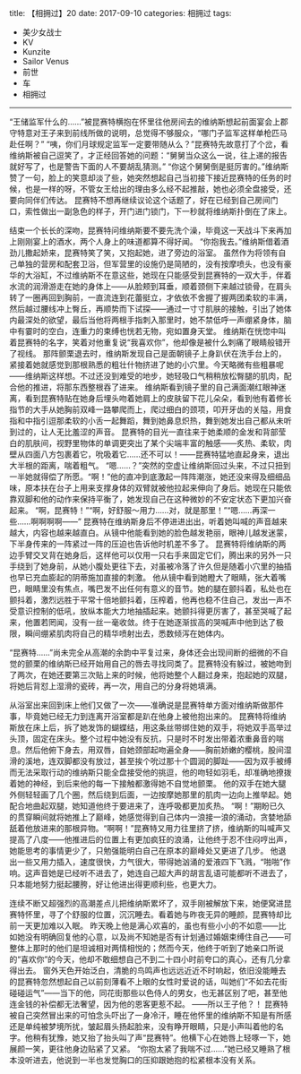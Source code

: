 title: 【相拥过】20
date: 2017-09-10
categories: 相拥过
tags:
- 美少女战士
- KV
- Kunzite
- Sailor Venus
- 前世
- 车
- 相拥过
---

“王储监军什么的……”被昆赛特横抱在怀里往他房间去的维纳斯想起前面宴会上郡守特意对王子来到前线所做的说明，总觉得不够服众，“哪门子监军这样单枪匹马赴任啊？”<!--more-->
“咦，你们月球规定监军一定要带随从么？”昆赛特先故意打了个岔，看维纳斯被自己逗笑了，才正经回答她的问题：“舅舅当众这么一说，往上递的报告就好写了，也是警告下面的人不要胡乱猜测。”
“你这个舅舅倒是挺厉害的。”维纳斯赞了一句，脸上的笑意却淡了些，她突然想起自己当初接下接近昆赛特的任务的时候，也是一样的呀，不管女王给出的理由多么经不起推敲，她也必须全盘接受，还要向同伴们传达。
昆赛特不想再继续议论这个话题了，好在已经到自己房间门口，索性做出一副急色的样子，开门进门锁门，下一秒就将维纳斯扑倒在了床上。

结束一个长长的深吻，昆赛特问维纳斯要不要先洗个澡，毕竟这一天战斗下来再加上刚刚宴上的酒水，两个人身上的味道都算不得好闻。
“你抱我去。”维纳斯借着酒劲儿撒起娇来，昆赛特笑了笑，又抱起她，进了旁边的浴室。
虽然作为将领有自己单独的营房和配套卫浴，但军营里的设施仍是简陋的，没有按摩喷头，也没有豪华的大浴缸，不过维纳斯不在意这些，她现在只能感受到昆赛特的一双大手，伴着水流的润滑游走在她的身体上——从脸颊到耳垂，顺着颈侧下来越过锁骨，在肩头转了一圈再回到胸前，一直流连到花蕾挺立，才依依不舍握了握两团柔软的丰满，然后越过腰线冲上臀丘，再顺势而下试探——通过一寸寸肌肤的接触，引出了她体内最深处的欲望，最后当他将两根手指刺入那里时，她不禁低呼一声绷紧身体，脑中有霎时的空白，连重力的束缚也恍若无物，宛如置身天堂。
维纳斯在恍惚中叫着昆赛特的名字，笑着对他重复说“我喜欢你”，他却像是被什么刺痛了眼睛般错开了视线。
那阵颤栗退去时，维纳斯发现自己是面朝镜子上身趴伏在洗手台上的，紧接着她就感觉到那根熟悉的粗壮什物挤进了她的小穴里。今天略微有些粗暴呢——维纳斯这样想。不过还没到难受的地步，她轻吸口气稍稍放松臀腿的肌肉，配合他的推进，将那东西整根吞了进来。
维纳斯看到镜子里的自己满面潮红眼神迷离，看到昆赛特贴在她身后埋头吻着她肩上的皮肤留下花儿朵朵，看到他有着修长指节的大手从她胸前双峰一路攀爬而上，爬过细白的颈项，叩开牙齿的关隘，用食指和中指引逗那柔软的小舌一起舞蹈，舞到她鼻息炽热，舞到她发出自己都从未听到过的，让人无比羞涩的声音。
昆赛特的目光一直往来于她柔顺的金发和背部莹白的肌肤间，视野里物体的单调更突出了某个尖端丰富的触感——炙热、柔软，肉壁从四面八方包裹着它，吮吸着它……还不可以！——昆赛特猛地直起身来，退出大半根的距离，喘着粗气。
“嗯……？”突然的空虚让维纳斯回过头来，不过只扭到一半她就得偿了所愿。“啊！”他的直冲到底激起一阵阵潮涨，她还没来得及细细品味，原本扶在台子上用来支撑身体的双臂就被他拉起来伸向了身后。她现在只能依靠双脚和他的动作来保持平衡了，她发现自己在这种微妙的不安定状态下更加兴奋起来。
“啊，昆赛特！”“啊，好舒服～用力……对，就是那里！”“嗯……再深一些……啊啊啊啊——”
昆赛特在维纳斯身后不停进进出出，听着她叫喊的声音越来越大，内容也越来越直白。从镜中他能看到她的脸色越发艳丽，眼神儿越发迷蒙，下半身传来的一阵紧过一阵的压迫也告诉他时机差不多了。
昆赛特将维纳斯的两边手臂交叉背在她身后，这样他可以仅用一只右手来固定它们，腾出来的另外一只手绕到了她身前，从她小腹处更往下去，对虽被冷落了许久但是随着小穴里的抽插也早已充血膨起的阴蒂施加直接的刺激。
他从镜中看到她瞪大了眼睛，张大着嘴巴，眼睛里没有焦点，嘴巴发不出任何有意义的音节。她的腿在颤抖着，私处也在颤抖着，激烈远胜于平常十倍地颤抖着，压榨着，他再也稳不住自己，发出一声不受意识控制的低吼，放纵本能大力地抽插起来。她颤抖得更厉害了，甚至哭喊了起来，他置若罔闻，没有一丝一毫收敛。终于在她逐渐拔高的哭喊声中他到达了极限，瞬间绷紧肌肉将自己的精华喷射出去，悉数倾泻在她体内。

“昆赛特……”尚未完全从高潮的余韵中平复过来，身体还会出现间断的细微的不自觉的颤栗的维纳斯已经开始用自己的唇去寻找同类了。昆赛特没有躲过，被她吻到了两次，在她还要第三次贴上来的时候，他将她整个人翻过身来，抱起她的双腿，将她后背怼上湿滑的瓷砖，再一次，用自己的分身将她填满。

从浴室出来回到床上他们又做了一次——准确说是昆赛特单方面对维纳斯做那件事，毕竟她已经无力到连离开浴室都是趴在他身上被他抱出来的。
昆赛特将维纳斯放在床上后，拆了她发饰的蝴蝶结，用这条丝带绑住她的双手，将她双手高举过头顶，固定在床头。整个过程中她没有反抗，只是时不时发出带着浓重鼻音的喘息。然后他俯下身去，用双唇，自她颈部起吻遍全身——胸前娇嫩的樱桃，股间湿滑的溪地，连双脚都没有放过，甚至挨个吮过那十个圆润的脚趾——因为双手被缚而无法采取行动的维纳斯只能全盘接受他的挑逗，他的吻轻如羽毛，却准确地撩拨着她的神经，到后来他的每一下接触都激得她不自觉地颤栗。
他的双手在她大腿外侧轻轻画了几个圈，然后绕到后面，一边按摩她那里的肌肉一边向上推举起。她配合地曲起双腿，她知道他终于要进来了，连呼吸都更加炙热。
“啊！”期盼已久的贯穿瞬间就将她推上了巅峰，她感觉得到自己体内一浪接一浪的涌动，贪婪地舔舐着他放进来的那根异物。“啊啊！”昆赛特又用力往里挤了挤，维纳斯的叫喊声又提高了八度——他推进后的位置上有更加疯狂的浪涌，让他终于忍不住闷哼出声，她能思考的事情更少了，只勉强能明白自己在原本的巅峰处又更进了几步。
他退出一些又用力插入，速度很快，力气很大，带得她汹涌的爱液四下飞溅，“啪啪”作响。这声音她是已经听不进去了，她连自己超大声的胡言乱语可能都听不进去了，只本能地努力挺起腰胯，好让他进出得更顺利些，也更大力。

连续不断又超强烈的高潮差点儿把维纳斯累坏了，双手刚被解放下来，她便窝进昆赛特怀里，寻了个舒服的位置，沉沉睡去。看着她与昨夜无异的睡颜，昆赛特却比前一天更加难以入眠。
昨天晚上他是满心欢喜的，虽也有些小小的不如意——比如她没有明确回复他的心意，以及尚不知她是否有计划通过婚姻束缚住自己——可整体上那时的他们是坦诚相对两情相悦的；然而今天，他终于听到了她亲口所说的“喜欢你”的今天，他却不敢细想自己不到二十四小时前夸口的真心，还有几分拿得出去。
窗外天色开始泛白，清脆的鸟鸣声也远远近近不时响起，依旧没能睡去的昆赛特忽然想起自己以前刻薄看不上眼的女性时爱说的话，叫她们“不如去花街碰碰运气”——当下的他，同花街那些以色侍人的男女，也无甚区别了吧，甚至他连金钱的补偿都无法奢望，因为他的恩客更惹不起。
——所以王子他？！
昆赛特被自己突然冒出来的可怕念头吓出了一身冷汗，睡在他怀里的维纳斯不知是有所感还是单纯被梦境所扰，皱起眉头扬起脸来，没有睁开眼睛，只是小声叫着他的名字。他稍有犹豫，她又抬了抬头叫了声“昆赛特”。他横下心在她唇上轻啄一下，她展颜一笑，更往他身边贴紧了又紧。
“你抱太紧了我喘不过……”她已经又睡熟了根本没听进去，他说到一半也发觉胸口的压抑跟她抱的松紧根本没有关系。